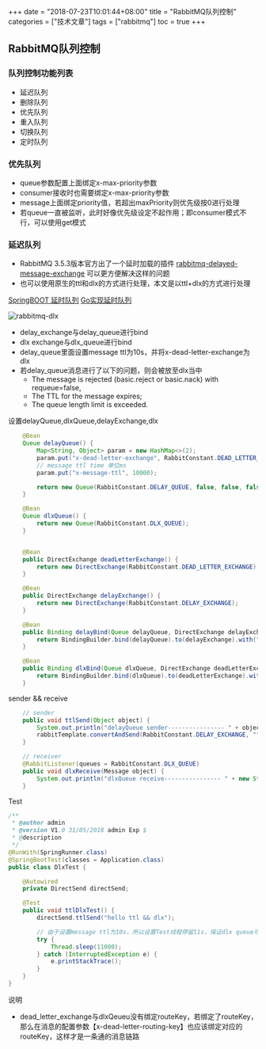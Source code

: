 +++
date = "2018-07-23T10:01:44+08:00" title = "RabbitMQ队列控制" categories = ["技术文章"] tags = ["rabbitmq"] toc = true
+++


## RabbitMQ队列控制

### 队列控制功能列表

- 延迟队列
- 删除队列
- 优先队列
- 重入队列
- 切换队列
- 定时队列

### 优先队列

- queue参数配置上面绑定x-max-priority参数
- consumer接收时也需要绑定x-max-priority参数
- message上面绑定priority值，若超出maxPriority则优先级按0进行处理
- 若queue一直被监听，此时好像优先级设定不起作用；即consumer模式不行，可以使用get模式

### 延迟队列 ###

- RabbitMQ 3.5.3版本官方出了一个延时加载的插件 [rabbitmq-delayed-message-exchange](https://github.com/rabbitmq/rabbitmq-delayed-message-exchange) 可以更方便解决这样的问题
- 也可以使用原生的ttl和dlx的方式进行处理，本文是以ttl+dlx的方式进行处理



[SpringBOOT 延时队列](https://juejin.im/post/5a12ffd451882578da0d7b3a)
[Go实现延时队列](https://studygolang.com/articles/12939)



![rabbitmq-dlx](http://oxmycii3v.bkt.clouddn.com/img/rabbitmq/rabbitmq-dlx.png)



- delay_exchange与delay_queue进行bind
- dlx exchange与dlx_queue进行bind
- delay_queue里面设置message ttl为10s，并将x-dead-letter-exchange为dlx
- 若delay_queue消息进行了以下的问题，则会被放至dlx当中
  - The message is rejected (basic.reject or basic.nack) with requeue=false,
  - The TTL for the message expires; 
  - The queue length limit is exceeded.



设置delayQueue,dlxQueue,delayExchange,dlx

``` java
  	@Bean
    Queue delayQueue() {
        Map<String, Object> param = new HashMap<>(2);
        param.put("x-dead-letter-exchange", RabbitConstant.DEAD_LETTER_EXCHANGE);
        // message ttl time 单位ms
        param.put("x-message-ttl", 10000);

        return new Queue(RabbitConstant.DELAY_QUEUE, false, false, false, param);
    }

    @Bean
    Queue dlxQueue() {
        return new Queue(RabbitConstant.DLX_QUEUE);
    }


    @Bean
    public DirectExchange deadLetterExchange() {
        return new DirectExchange(RabbitConstant.DEAD_LETTER_EXCHANGE);
    }

    @Bean
    public DirectExchange delayExchange() {
        return new DirectExchange(RabbitConstant.DELAY_EXCHANGE);
    }

    @Bean
    public Binding delayBind(Queue delayQueue, DirectExchange delayExchange) {
        return BindingBuilder.bind(delayQueue).to(delayExchange).with("");
    }

    @Bean
    public Binding dlxBind(Queue dlxQueue, DirectExchange deadLetterExchange) {
        return BindingBuilder.bind(dlxQueue).to(deadLetterExchange).with("");
    }
```

sender && receive

```java
	// sender
	public void ttlSend(Object object) {
        System.out.println("delayQueue sender---------------- " + object);
        rabbitTemplate.convertAndSend(RabbitConstant.DELAY_EXCHANGE, "", object);
    }

	// receiver
    @RabbitListener(queues = RabbitConstant.DLX_QUEUE)
    public void dlxReceive(Message object) {
        System.out.println("dlxQueue receive---------------- " + new String(object.getBody()));
    }
```

Test

```java
/**
 * @author admin
 * @version V1.0 31/05/2018 admin Exp $
 * @description
 */
@RunWith(SpringRunner.class)
@SpringBootTest(classes = Application.class)
public class DlxTest {

    @Autowired
    private DirectSend directSend;

    @Test
    public void ttlDlxTest() {
        directSend.ttlSend("hello ttl && dlx");

        // 由于设置message ttl为10s，所以设置Test线程停留11s，保证dlx queue可以收到消息
        try {
            Thread.sleep(11000);
        } catch (InterruptedException e) {
            e.printStackTrace();
        }
    }
}
```

说明

- dead_letter_exchange与dlxQeueu没有绑定routeKey，若绑定了routeKey，那么在消息的配置参数【x-dead-letter-routing-key】也应该绑定对应的routeKey，这样才是一条通的消息链路
